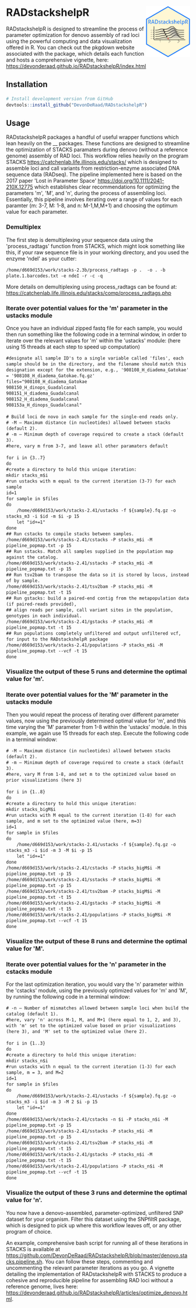
<!-- README.md is generated from README.Rmd. Please edit that file -->
RADstackshelpR <img src="man/figures/logo.png" align="right" alt="" width="120" />
==================================================================================

RADstackshelpR is designed to streamline the process of parameter optimization for denovo assembly of rad loci using the powerful computing and data visualization offered in R. You can check out the pkgdown website associated with the package, which details each function and hosts a comprehensive vignette, here: <https://devonderaad.github.io/RADstackshelpR/index.html>

Installation
------------

``` R
# Install development version from GitHub
devtools::install_github("DevonDeRaad/RADstackshelpR")
```

Usage
-----

RADstackshelpR packages a handful of useful wrapper functions which lean heavily on the __ packages. These functions are designed to streamline the optimization of STACKS paramaters during denovo (without a reference genome) assembly of RAD loci. This workflow relies heavily on the program STACKS <https://catchenlab.life.illinois.edu/stacks/> which is designed to assemble loci and call variants from restriction-enzyme associated DNA sequence data (RADseq). The pipeline implemented here is based on the 2017 paper 'Lost in Parameter Space' <https://doi.org/10.1111/2041-210X.12775> which establishes clear recommendations for optimizing the parameters 'm', 'M', and 'n', during the process of assembling loci. Essentially, this pipeline involves iterating over a range of values for each paramter (m: 3-7, M: 1-8, and n: M-1,M,M+1) and choosing the optimum value for each parameter. 

### Demultiplex

The first step is demultiplexing your sequence data using the 'process_radtags' function from STACKS, which might look something like this, if your raw sequence file is in your working directory, and you used the enzyme 'ndeI' as your cutter:

``` Shell
/home/d669d153/work/stacks-2.3b/process_radtags -p .  -o . -b plate.1.barcodes.txt -e ndeI -r -c -q
```

More details on demultiplexing using process_radtags can be found at: <https://catchenlab.life.illinois.edu/stacks/comp/process_radtags.php>

### Iterate over potential values for the 'm' parameter in the ustacks module

Once you have an individual zipped fastq file for each sample, you would then run something like the following code in a terminal window, in order to iterate over the relevant values for 'm' within the 'ustacks' module: (here using 15 threads at each step to speed up computation)

``` Shell
#designate all sample ID's to a single variable called 'files', each sample should be in the directory, and the filename should match this designation except for the extension, e.g., '908108_H_diadema_Gatokae' = '908108_H_diadema_Gatokae.fq.gz'
files="908108_H_diadema_Gatokae
908150_H_dinops_Guadalcanal
908151_H_diadema_Guadalcanal
908152_H_diadema_Guadalcanal
908153a_H_dinops_Guadalcanal"

# Build loci de novo in each sample for the single-end reads only.
# -M — Maximum distance (in nucleotides) allowed between stacks (default 2).
# -m — Minimum depth of coverage required to create a stack (default 3).
#here, vary m from 3-7, and leave all other paramaters default

for i in {3..7}
do
#create a directory to hold this unique iteration:
mkdir stacks_m$i
#run ustacks with m equal to the current iteration (3-7) for each sample
id=1
for sample in $files
do
    /home/d669d153/work/stacks-2.41/ustacks -f ${sample}.fq.gz -o stacks_m3 -i $id -m $i -p 15
    let "id+=1"
done
## Run cstacks to compile stacks between samples.
/home/d669d153/work/stacks-2.41/cstacks -P stacks_m$i -M pipeline_popmap.txt -p 15
## Run sstacks. Match all samples supplied in the population map against the catalog.
/home/d669d153/work/stacks-2.41/sstacks -P stacks_m$i -M pipeline_popmap.txt -p 15
## Run tsv2bam to transpose the data so it is stored by locus, instead of by sample.
/home/d669d153/work/stacks-2.41/tsv2bam -P stacks_m$i -M pipeline_popmap.txt -t 15
## Run gstacks: build a paired-end contig from the metapopulation data (if paired-reads provided),
## align reads per sample, call variant sites in the population, genotypes in each individual.
/home/d669d153/work/stacks-2.41/gstacks -P stacks_m$i -M pipeline_popmap.txt -t 15
## Run populations completely unfiltered and output unfiltered vcf, for input to the RADstackshelpR package
/home/d669d153/work/stacks-2.41/populations -P stacks_m$i -M pipeline_popmap.txt --vcf -t 15
done
```

### Visualize the output of these 5 runs and determine the optimal value for 'm'.



### Iterate over potential values for the 'M' parameter in the ustacks module

Then you would repeat the process of iterating over different parameter values, now using the previously determined optimal value for 'm', and this time varying the 'M' parameter from 1-8 within the 'ustacks' module. In this example, we again use 15 threads for each step. Execute the following code in a terminal window:

``` Shell
# -M — Maximum distance (in nucleotides) allowed between stacks (default 2).
# -m — Minimum depth of coverage required to create a stack (default 3).
#here, vary M from 1-8, and set m to the optimized value based on prior visualizations (here 3)

for i in {1..8}
do
#create a directory to hold this unique iteration:
mkdir stacks_bigM$i
#run ustacks with M equal to the current iteration (1-8) for each sample, and m set to the optimized value (here, m=3)
id=1
for sample in $files
do
    /home/d669d153/work/stacks-2.41/ustacks -f ${sample}.fq.gz -o stacks_m3 -i $id -m 3 -M $i -p 15
    let "id+=1"
done
/home/d669d153/work/stacks-2.41/cstacks -P stacks_bigM$i -M pipeline_popmap.txt -p 15
/home/d669d153/work/stacks-2.41/sstacks -P stacks_bigM$i -M pipeline_popmap.txt -p 15
/home/d669d153/work/stacks-2.41/tsv2bam -P stacks_bigM$i -M pipeline_popmap.txt -t 15
/home/d669d153/work/stacks-2.41/gstacks -P stacks_bigM$i -M pipeline_popmap.txt -t 15
/home/d669d153/work/stacks-2.41/populations -P stacks_bigM$i -M pipeline_popmap.txt --vcf -t 15
done
```

### Visualize the output of these 8 runs and determine the optimal value for 'M'.




### Iterate over potential values for the 'n' parameter in the cstacks module

For the last optimization iteration, you would vary the 'n' parameter within the 'cstacks' module, using the previously optimized values for 'm' and 'M', by running the following code in a terminal window:

``` Shell
# -n — Number of mismatches allowed between sample loci when build the catalog (default 1).
#here, vary 'n' across M-1, M, and M+1 (here equal to 1, 2, and 3), with 'm' set to the optimized value based on prior visualizations (here 3), and 'M' set to the optimized value (here 2).

for i in {1..3}
do
#create a directory to hold this unique iteration:
mkdir stacks_n$i
#run ustacks with n equal to the current iteration (1-3) for each sample, m = 3, and M=2
id=1
for sample in $files
do
    /home/d669d153/work/stacks-2.41/ustacks -f ${sample}.fq.gz -o stacks_m3 -i $id -m 3 -M 2 $i -p 15
    let "id+=1"
done
/home/d669d153/work/stacks-2.41/cstacks -n $i -P stacks_n$i -M pipeline_popmap.txt -p 15
/home/d669d153/work/stacks-2.41/sstacks -P stacks_n$i -M pipeline_popmap.txt -p 15
/home/d669d153/work/stacks-2.41/tsv2bam -P stacks_n$i -M pipeline_popmap.txt -t 15
/home/d669d153/work/stacks-2.41/gstacks -P stacks_n$i -M pipeline_popmap.txt -t 15
/home/d669d153/work/stacks-2.41/populations -P stacks_n$i -M pipeline_popmap.txt --vcf -t 15
done
```

### Visualize the output of these 3 runs and determine the optimal value for 'n'.



You now have a denovo-assembled, parameter-optimized, unfiltered SNP dataset for your organism. Filter this dataset using the SNPfiltR package, which is designed to pick up where this workflow leaves off, or any other program of choice.

An example, comprehensive bash script for running all of these iterations in STACKS is available at <https://github.com/DevonDeRaad/RADstackshelpR/blob/master/denovo.stacks.pipeline.sh>. You can follow these steps, commenting and uncommenting the relevant parameter iterations as you go. A vignette detailing the implementation of RADstackshelpR with STACKS to produce a cohesive and reproducible pipeline for assembling RAD loci without a reference genome, lives here: <https://devonderaad.github.io/RADstackshelpR/articles/optimize_denovo.html>.

